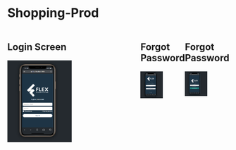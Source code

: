 # Shopping-Prod

<div style="display: flex;">
  <div style="flex-direction: column; margin-right: 10px;">
    <h2>Login Screen</h2>
    <img src="./client-app/src/assets/Images/LoginScreen.PNG" alt="Login Screen" width="50%"/>
  </div>
  <div style="flex: 1;">
    <h2>Forgot Password</h2>
    <img src="./client-app/src/assets/Images/ForgotPassword.PNG" alt="Forgot Password Screen" width="50%"/>
  </div>
    <div style="flex: 1;">
    <h2>Forgot Password</h2>
    <img src="./client-app/src/assets/Images/ConfirmationLink.PNG" alt="Confirmation Link Screen" width="50%"/>
  </div>
</div>
